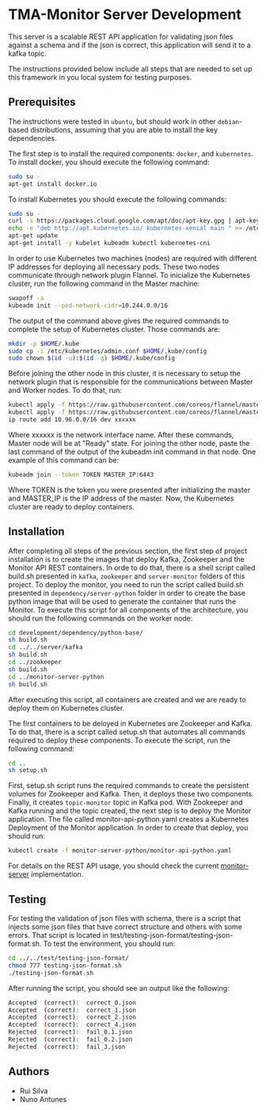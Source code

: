 # TMA-Monitor Server Development

This server is a scalable REST API application for validating json files against a schema and if the json is correct, this application will send it to a kafka topic.

The instructions provided below include all steps that are needed to set up this framework in you local system for testing purposes.

## Prerequisites
The instructions were tested in `ubuntu`, but should work in other `debian`-based distributions, assuming that you are able to install the key dependencies.

The first step is to install the required components: `docker`, and `kubernetes`.
To install docker, you should execute the following command:
```sh
sudo su -
apt-get install docker.io
```
To install Kubernetes you should execute the following commands:

```sh
sudo su -
curl -s https://packages.cloud.google.com/apt/doc/apt-key.gpg | apt-key add 
echo -e "deb http://apt.kubernetes.io/ kubernetes-xenial main " >> /etc/apt/sources.list.d/kubernetes.list
apt-get update
apt-get install -y kubelet kubeadm kubectl kubernetes-cni
```

In order to use Kubernetes two machines (nodes) are required with different IP addresses for deploying all necessary pods.
These two nodes communicate through network plugin Flannel.
To inicialize the Kubernetes cluster, run the following command in the Master machine:

```sh
swapoff -a
kubeadm init --pod-network-cidr=10.244.0.0/16
```

The output of the command above gives the required commands to complete the setup of Kubernetes cluster. Those commands are:

```sh
mkdir -p $HOME/.kube
sudo cp -i /etc/kubernetes/admin.conf $HOME/.kube/config
sudo chown $(id -u):$(id -g) $HOME/.kube/config
```

Before joining the other node in this cluster, it is necessary to setup the network plugin that is responsible for the communications between Master and Worker nodes.
To do that, run:

```sh
kubectl apply -f https://raw.githubusercontent.com/coreos/flannel/master/Documentation/kube-flannel.yml
kubectl apply -f https://raw.githubusercontent.com/coreos/flannel/master/Documentation/k8s-manifests/kube-flannel-rbac.yml
ip route add 10.96.0.0/16 dev xxxxxx
```

Where xxxxxx is the network interface name.
After these commands, Master node will be at "Ready" state. For joining the other node, paste the last command of the output of the kubeadm init command in that node. One example of this command can be:

```sh
kubeadm join --token TOKEN MASTER_IP:6443
```

Where TOKEN is the token you were presented after initializing the master and MASTER_IP is the IP address of the master.
Now, the Kubernetes cluster are ready to deploy containers.



## Installation

After completing all steps of the previous section, the first step of project installation is to create the images that deploy Kafka, Zookeeper and the Monitor API REST containers. In orde to do that, there is a shell script called build.sh presented in `kafka`, `zookeeper` and `server-monitor` folders of this project.
To deploy the monitor, you need to run the script called build.sh presented in `dependency/server-python` folder in order to create the base python image that will be used to generate the container that runs the Monitor.
To execute this script for all components of the architecture, you should run the following commands on the worker node:

```sh
cd development/dependency/python-base/
sh build.sh
cd ../../server/kafka
sh build.sh
cd ../zookeeper
sh build.sh
cd ../monitor-server-python
sh build.sh
```

After executing this script, all containers are created and we are ready to deploy them on Kubernetes cluster.

The first containers to be deloyed in Kubernetes are Zookeeper and Kafka. To do that, there is a script called setup.sh that automates all commands required to deploy these components. To execute the script, run the following command:

```sh
cd ..
sh setup.sh
```

First, setup.sh script runs the required commands to create the persistent volumes for Zookeeper and Kafka. Then, it deploys these two components. Finally, it creates `topic-monitor` topic in Kafka pod.
With Zookeeper and Kafka running and the topic created, the next step is to deploy the Monitor application. The file called monitor-api-python.yaml creates a Kubernetes Deployment of the Monitor application. In order to create that deploy, you should run:

```sh
kubectl create -f monitor-server-python/monitor-api-python.yaml
``` 

For details on the REST API usage, you should check the current [monitor-server](monitor-server-python) implementation.

## Testing

For testing the validation of json files with schema, there is a script that injects some json files that have correct structure and others with some errors.
That script is located in test/testing-json-format/testing-json-format.sh.
To test the environment, you should run:

```sh
cd ../../test/testing-json-format/
chmod 777 testing-json-format.sh
./testing-json-format.sh
``` 

After running the script, you should see an output like the following:

```sh
Accepted  (correct):  correct_0.json
Accepted  (correct):  correct_1.json
Accepted  (correct):  correct_2.json
Accepted  (correct):  correct_4.json
Rejected  (correct):  fail_0.1.json
Rejected  (correct):  fail_0.2.json
Rejected  (correct):  fail_3.json
``` 


## Authors
* Rui Silva
* Nuno Antunes
